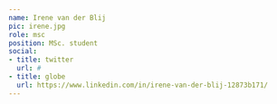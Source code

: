 ```yaml
---
name: Irene van der Blij
pic: irene.jpg
role: msc
position: MSc. student
social:
- title: twitter
  url: #
- title: globe
  url: https://www.linkedin.com/in/irene-van-der-blij-12873b171/
---
```

